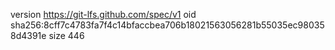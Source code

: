 version https://git-lfs.github.com/spec/v1
oid sha256:8cff7c4783fa7f4c14bfaccbea706b18021563056281b55035ec980358d4391e
size 446
